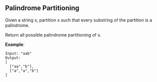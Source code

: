 Palindrome Partitioning
---

Given a string s, partition s such that every substring of the partition is a palindrome.

Return all possible palindrome partitioning of s.

__Example__:

```
Input: "aab"
Output:
[
  ["aa","b"],
  ["a","a","b"]
]
```
